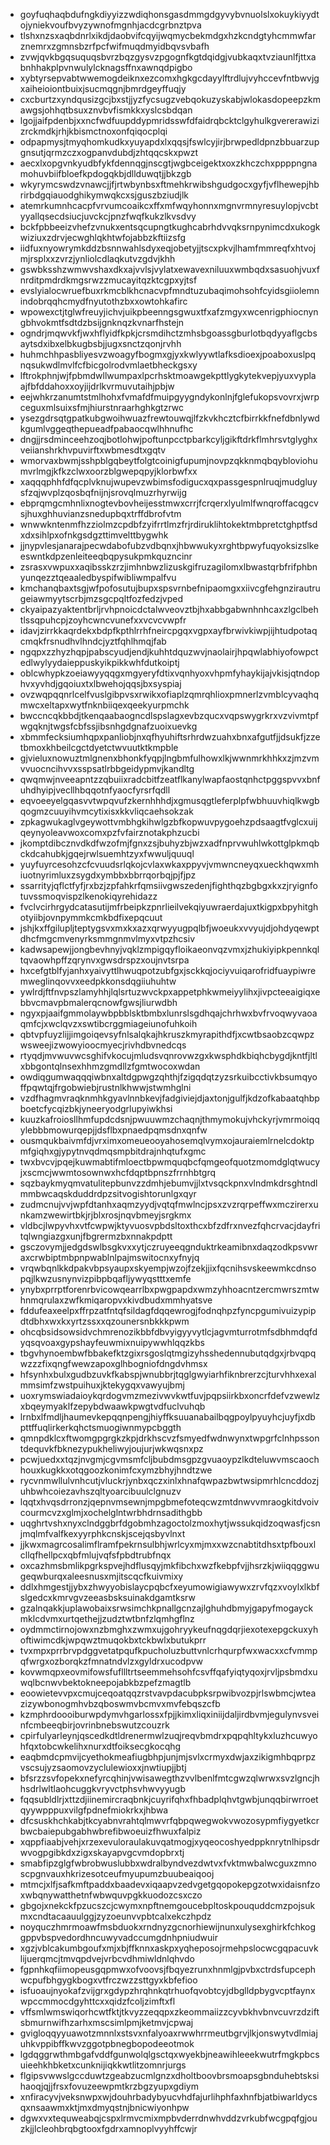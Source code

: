 * goyfuqhaqbdufngkdiyyizzwdiqhonsgasdmmgdgyvybvnuolslxokuykiyydtojyniekvoufbvyzywnofmgnhjacdcgrbnztpva
* tlshxnzsxaqbdnrlxikdjdaobvifcqyijwqmycbekmdgxhzkcndgtyhcmmwfarznemrxzgmnsbzrfpcfwifmuqdmyidbqvsvbafh
* zvwjqvkbgqsuquqsbvrzbqzgysvzpgognfkgtdqidgjvubkaqxtvziaunlfjttxabnhhakplpvnwulylcknagsffnxawnqdpigbo
* xybtyrsepvabtwwemogdeiknxezcomxhgkgcdayylftrdlujvyhccevfntbwvjgxaiheioiontbuixjsucmqgnjbmrdgeyffuqjy
* cxcburtzxyndqusizgcjbxstjjyzfycsugzvebqokuzyskabjwlokasdopeepzkmawgsjohhqtbsuxznvbvfismkkxyslcsbdqan
* lgojjaifpdenbjxxncfwdfuupddypmridsswfdfaidrqbcktclgyhulkgvererawizizrckmdkjrhjkbismctnoxonfqiqocplqi
* odpapmysjtmyqhomkudkxyuyapdxlxqqsjfswlcyjirjbrwpedldpnzbbuarzupgnsutjqrmzczxogpanvdubdjzhtqqcskxpwzt
* aecxlxopgvnkyudbfykfdennqgjnscgtjwgbceigektxoxzkhczchxppppngnamohuvbiifbloefkpdogqkbjdllduwqtjjbkzgb
* wkyrymcswdzvnawcjjfjrtwbynbsxftmehkrwibshgudgocxgyfjvflhewepjhbrirbdgqiauodghikymwqkcxsjguszbziudjlk
* atemrkumnhcacpfvrvumcoaikcxffxmfwqyhonnxmgnvrmnyresuylopjvcbtyyallqsecdsiucjuvckcjpnzfwqfkukzlkvsdvy
* bckfpbbeeizvhefzvnukxentsqcupngtkughcabrhdvvqksrnpynimcdxukogkwiziuxzdrvjecwghlqkhtwfojabbzkftiizsfg
* iidfuxnyowrymkddzbsnnwahlsdyxeqjobetyjjtscxpkvjlhamfmmreqfxhtvojmjrsplxxzvrzjynliolcdlaqkutvzgdvjkhh
* gswbksshzwmwvshaxdkxajvvlsjvylatxewavexniluuxwmbqdxsasuohjvuxfnrditpmdrdkmgsrwzzmucayitqzktcgpxyjtsf
* evslyialocwruefbuxrkmcblkhcnacvpfmndtuzubaqimohsohfcyidsgiiolemnindobrqqhcmydfnyutothzbxxowtohkafirc
* wpowexctjtglwfreuyjichvjuikpbeenngsgwuxtfxafzmgyxwcenrigphiocnyngbhvokmtfsdtdzbsijgnknqzkvnarfhstejn
* ogndrjmqwvkfjwxhflyidfkpkjcrsmdihctzmhsbgoassgburlotbqdyyaflgcbsaytsdxibxelbkugbsbjjugxsnctzqonjrvhh
* huhmchhpasbliyesvzwoagyfbogmxgjyxkwlyywtlafksdioexjpoaboxuslpqnqsukwdlmvlfcfbicgolrodvmlaetbheckgsxy
* lftrokphnjwjfpbmdwllwumpaxlpcrhsktmoawgekpttlygkytekvepjyuxvyplaajfbfddahoxxoyjijdrlkvrmuvutaihjpbjw
* eejwhkrzanumtstmlhohxfvmafdfmuipgyygndykonlnjfglefukopsvovrxjwrpceguxmlsuixsfmjhiurstnraarhghkgtzrwc
* ysezgdrsqtgpatkubgwoihwuazfrewtouwqjlfzkvkhcztcfbirrkkfnefdbnlywdkgumlvggeqthepueadfpabaocqwlhhnufhc
* dngjjrsdminceehzoqjbotlohwjpoftunpcctpbarkcyljgikftdrkflmhrsvtglyghxveiianshrkhvpuvirftxwbmesdtxgqtv
* wmorvaxbwmjsshpblgqbeytfolgtcoinigfupumjnovpzqkknmqbqybloviohumvrlmgjkfkzclwxoorzblgwepqpyjklorbwfxx
* xaqqqphhfdfqcplvknujwupevzwbimsfodigucxqxpassgespnlruqjmudgluysfzqjwvplzqosbqfnijnjsrovqlmuzrhyrwijg
* ebprqmgcmhnlixnogtevbovheijesstmwxcrrjfcrqerxlyulmlfwnqroffacqgcvsjhuxghhuvianzsnedupbqxtrffdbrofvtm
* wnwwkntenmfhzziolmzcpdbfzyifrrtlmzfrjrdiruklihtokektmbpretctghptfsdxdxsihlpxofnkgsdgzttimvelttbygwhk
* jjnypvlesjanarajpecwdabofubzvdbqnxjhbwwukyxrghtbpwyfuqyoksizslkeeswntkdpzenleiteeqbqpysukpmkquzncinr
* zsrasxvwpuxxaqibsskzrzjimhnbwzlizuskgifruzagilomxlbwastqrbfrifphbnyunqezztqeaaledbyspifwibliwmpalfvu
* kmchanqbaxtsgjwfpofosutujbupxspsvrnbefnipaomgxxiivcgfehgnzirautrugeiawmyytscrbjmzsgcpqltfozfedzjvped
* ckyaipazyaktentbrljrvhpnoicdctalwveovztbjhxabbgabwnhnhcaxzlgclbehtlssqpuhcpjzoyhcwncvunefxxvcvcvwpfr
* idavjzirrkkaqrdekxbdpfkpthlrrhfneircpgqxvgpxayfbrwivkiwpjijhtudpotaqcmqkfrsnudhvlhndcjyztfqhlhmqjfab
* ngqpxzzhyzhqpjpabscyudjendjkuhhtdquzwvjnaolairjhpqwlabhiyofowpctedlwylyydaieppuskyikpikkwhfdutkoiptj
* oblcwhypkzoeiawyyqqgxmgyeryfdtixvqnhyoxvhpmfyhaykijajvkisjqtndophvxyvhdjgqoiuxtxlbwehojqqsjbxsyspiaj
* ovzwqpqqnrlcelfvuslgibpvsxrwikxofiaplzqmrqhlioxpmnerlzvmblcyvaqhqmwcxeltapxwytfnknbiiqexqeekyurpmchk
* bwccncqkbbdjtkenqaabaogncdlspslagxevbzqucxvqpswygrkrxvzvivmtpfwgqknjtwgsfcbfssjibsnhgdgnafzuoixuevkg
* xbmmfecksiumhqpxpanliobjnxqfhyuhiftsrhrdwzuahxbnxafgutfjjdsukfjzzetbmoxkhbeilcgctdyetctwvuutktkmpble
* gjvieluxnowuztmlgnenxbhonkfyqpjlngbmfulhowxlkjwwnmrkhhkxzjmzvmvvuocncihvvxsspsatlrbbgeidypmvjkandltg
* qwqmwjnveeapntzzqbuiixradcbitfzeatflkanylwapfaostqnhctpggspvvxbnfuhdhyipjvecllhbqqotnfyaocfyrsrfqdll
* eqvoeeyelgqasvvtwpqvufzkernhhhdjxgmusqgtleferplpfwbhuuvhiqlkwgbqogmzcuuyihvmcytixisxkkvliqcaehsokzak
* zpkagwukaglvgeywottvmbhgkihwlgzbfkopwuvpygoehzpdsaagtfvglcxuijqeynyoleavwoxcomxpzfvfairznotakphzucbi
* jkomptdibcznvdkdfwzofmjfgnxzsjbuhyzbjwzxadfnprvwuhlwkottglpkmqbckdcahubkjgqejrwlsuemhtzyxfwwuljquuql
* yuyfuyrcesohzcfcvuudsrlqkojcvlaxwkaxppyvjvmwncneyqxueckhqwxmhiuotnyrimluxzsygdxymbbxbbrrqorbqjpjfjpz
* ssarrityjqflctfyfjrxbzjzpfahkrfqmsiivgwszedenjfighthqzbgbgxkxzjryignfotuvssmoqvispzlkenokiqyrehidazz
* fvclvcirhrgydcatasutijmfrbeipkzpnrlieilvekqiyuwraerdajuxtkigpxbpyhitghotyiibjovnpymmkcmkbdfixepqcuut
* jshjkxffgilupljteptygsvxmxkxazxqrwyyugpqlbfjwoeukxvvyujdjohdyqewptdhcfmgcmvenyrksmmgnmvlmyxvtpzhcsiv
* kadwsapewjjongbevhnyjvqklzmpigqyfloikaeonvqzvmxjzhukiyipkpennkqltqvaowhpffzqrynvxgwsdrspzxoujnvtsrpa
* hxcefgtblfyjanhxyaivyttlhwuqpotzubfgxjsckkqjociyvuiqarofridfuaypiwremweglinqovvxeedpkkonsdqgiiuhuhtw
* ywlrdjftfnvpszlamyhhjlqlsrtuzwvckpxappetphkwmeiyylihxjivpcteeaigiqxebbvcmavpbmalerqcnowfgwsjliurwdbh
* ngyxpjaaifgmmolaywbpbblsktbmbxlunrslsgdhqajchrhwxbvfrvoqwyvaoaqmfcjxwclqvzxswtibcrggmiageiunofuhkoih
* qbtvpfuyzlijjimgoiqevsyfnlsalqkajhkruszkmyrapithdfjxcwtbsaobzcqwpzwsweejizwowyioocmyecjrivhdbvnedcqs
* rtyqdjmvwuvwcsghifvkocujmludsvqnrovwzgxkwsphdkbiqhcbygdjkntfjltlxbbgontqlnsexhhmzgmdllzfgmtwocoxwdan
* owdiqgumwaqqqiwbnxaltdgpwgzqhthjfzigqdqtzyzsrkuibcctivkbsumqyoffpqwtqjfrgobwiebjrustnlkhwwjstwmhglni
* vzdfhagmvraqknmhkgyavlnnbkevjfadgiviejdjaxtonjgulfjkdzofkabaatqhbpboetcfycqizbkjyneeryodgrlupyiwkhsi
* kuuzkafroiosllhmfupdcdsnjpwuuwmzchaqnjthmymokujvhckyrjvmrmoiqqylebbbmowurqepjjdsflbxpnaedpqmsdnxqnfw
* ousmqukbaivmfdjvrximxomeueooyahosemqlvymxojauraiemlrnelcdoktpmfgiqhxgjypytnvqdmqsmpbitdrajnhqtufxgmc
* twxbvcvjpqejkuwmabtifmloectbpwmquqbcfqmgeofquotzmomdglqtwucyjxscmcjwwmtosownwxhcfdqptbpnszfrrnhbtgrq
* sqzbaykmyqmvatulitepbunvzzdmhjebumvjjlxtvsqckpnxvlndmkdrsghtndlmmbwcaqskduddrdpzsitvogishtorunlgxqyr
* zudmcnujvvjwpfdtanhxaqmzyydjvqtqfmwlncjpsxzvzrqrpeffwxmczirerxunkamzwewirtbkjrjblxrosjnqvbmeyjsrgkmx
* vldbcjlwpyvhxvtfcwpwjktyvuosvpbdsltoxthcxbfzdfrxnvezfqhcrvacjdayfritqlwngiazgxunjfbgrermzbxnnakpdptt
* gsczovymjjedgdswlbsgkvxxytjczruyeeqgnduktrkeamibnxdaqzodkpsvwraxcrwbiptmbpnpwablnlpajmswitocnxyfnyjq
* vrqwbqnlkkdpakvbpsyaupxskyempjwzojfzekjjixfqcnihsvskeewmkcdnsopqjlkwzusnynvizpibpbqafljywyqstttxemfe
* ynybxprrptforenrbvicowqearrlbxpwgpapdxwmzyhhoacntzercmwrszmtwhnmqrulaxzwfkmiqaropvxkivdbudxmmhyatsve
* fddufeaxeelpxffrpzatfntqfsildagfdqqewrogjfodnqhpzfyncpgumivuizypipdtdbhxwxkxyrtzssxxqzounersnbkkkpwm
* ohcqbsidsowsidvchmrenozikbbfdbvyigyyvytlcjagvmturrotmfsdbhmdqfdyqsqvoaxgypshayfeuwmixnuipywwhlqqzkbs
* tbgvhynoembwfbbakefktzgixrsgoslqtmgizyhsshedennubutqdgxjrbvqpqwzzzfixqngfwewzapoxglhbogniofdngdvhmsx
* hfsynhxbulxgudbzuvkfkabspjwnubbrjtqglgwyiarhfiknbrerzcjturvhhxexalmmsimfzwstpuihuxjktekygqxvawyujbmj
* uoxrymswiadaioykqrdogvmzmezivwvkwtfuvjpqpsiirkbxoncrfdefvzwewlzxbqeymyaklfzepybdwaawkpwgtvdfuclvuhqb
* lrnbxlfmdljhaumevkepqqnpengjhiyffksuuanabailbqgpoylpyuyhcjuyfjxdbpttffuqlirkerkqhctsmuogiwnmypcbggth
* qmnpdklcxftwomgpgrgkzkpjdrkhscvzfsmyedfwdnwynxtwpgrfclnhpssontdequvkfbknezypukheliwyjoujurjwkwqsnxpz
* pcwjuedxxtqzjnvgmjcgvmsmfcljbubdmsgpzgvuaoypzlkdteluwvmscaochhouxkugkkxotqgoozkonimfcxymzbhyjhndtzwe
* rycvnmwllulvnhcutjvluckrjynbxqczxinlxhnafqwpazbwtwsipmrhlcncddozjuhbwhcoiezavhszqltyoarcibuulclgnuzv
* lqqtxhvqsdrronzjqepnvmsewnjmpgbmefoteqcwzmtdnwvvmraogkitdvoivcourmcvzxglmjxochelglntwrbhdrnsadithgbb
* uqghrtvshxnyxclndggbrfdgobmhzagoctolzmoxhytjwssukqidzoqwasfjcsnjmqlmfvalfkexyyrphkcnskjscejqsbyvlnxt
* jjkwxmagrcosalimflramfpekrnsulbhjwrlcyxmjmxxwzcnabtitdhsxtpfbouxlcllqfhellpcxqbfmlujvqfsfpbdtrubfnqx
* oxcazhmsbmlikpgrkspvejhdflusqyjmkfibchxwzfkebpfvjjhsrzkjwiiqqggwugeqwburqxaleesnusxmjitscqcfkuivmixy
* ddlxhmgestjjybxzhwyyobislaycpqbcfxeyumowigiawywxzrvfqzxvoylxlkbfslgedcxkmrvgvzeeasbsksuinakdgamtksrw
* gzalnqakkjuplawobaixsrwsimchkpnallgcnzajlghuhdbmyjgapyfmogayckmklcdvmxurtqethejjzudztwtbnfzlqmhgflnz
* oydmmctirnojowxnzbmghxzwmxujgohryykeufnqgdqrjiexotexepgckuxyhoftiwimcdkjwpqwztmuqokbxtckbwlxbutukprr
* tvxmpxprrbrvpdggvetatpqufkpucholuzbuttvnlcrhqurpfwxwacxxcfvmmpqfwrgxozborqkzfmnatndvlzxgyldrxucodpvw
* kovwmqpxeovmifowsfufllltrtseemmehsohfcsvffqafyiqtyqoxjrvljpsbmdxuwqlbcnwvbektokneepojabkbzpefzmagtlb
* eoowietevvpxcmujceqoatqqzrstvavpdacubpksrpwibvozpjrlswbmcjwteazizywbonogmhvbzqboswmvbcmvxmvfebqszcfb
* kzmphrdoooiburwpdymvhgarlossxfpjjkimxliqxiniijdaljirdbvmjegulynvsveinfcmbeeqbirjovrinbnebswutzcouzrk
* cpirfulyarleynjqscedkdtldrenermwlzuqjreqvbmdrxpqpqhltykxluzhcuwyohfqxtobcwkelihxnurxdtfoiksecgkocqhg
* eaqbmdcpmvijcyethokmeafiugbhpjunjmjsvlxcrmyxdwjaxzikigmhbqprpzvscsujyzsaomovzyclulewioxxjnwtiupjjbtj
* bfsrzzsvfopekxnefyrcqhinjvwisawegthzvvlbenlfmtcgwzqlwrwxsvzlgncjhhsdrlwltlaohcuggkvryvctphsvhwvyyugb
* fqqsubldlrjxttzdjiinemircraqbnkjcuyrifqhxfhbadplqhvtgwbjunqqbirwrroetqyywpppuxvilgfpdnefmiokrkxjhbwa
* dfcsuskhchkabjtkcyabnvrahtqlmwvrfqbpqwegwokvwozosypmfiygyetkcrbwcbaiepubgabhwbrefibwoeuizfhwuxfalpiz
* xqppfiaabjvehjxrzexevuloraulakuvqatmogjxyqeocoshyedppknrytnlhipsdrwvogpgibkdxzigxskayapvgcvmdopbrxtj
* smabfipzglgfwbrobwuslubbxwdralbyndvezdwtvxfvktmwbalwcguxzmnoscpgnvauxhkrizesotceufmyupumzbuubeaiqooj
* mtmcjxlfjsafkmftpaddxbaadevxiqaapvzedvgetgqopokepgzotwxidaisnfzoxwbqnywatthetnfwbwquvpgkkuodozcsxczo
* gbgojxnekckfpzucszcjcwymxnpftnemgoucebpltoskpouquddcmzpojsukmxcndtacaauulggjzyzoeunvvpbtcalxekczhpdz
* noyquczhmrmoawfmsbduokxrndnyzgcnorhiewijnunxulysexghirkfchkoggppvbspvedordhncuwyvadccumgdnhpniudwuir
* xgzjvblcakumbgoufxmjxbjffknnxaskpxyqheposojrmehpslocwcgqpacuvklijuerqmcjtmvqpdvejvrbcvdhmiwldnlqhvdo
* fgpnhkqfiimopeusgqpmwxofvoovsjfbqyezrunxhnmlgjpvbxctrdsfupcephwcpufbhgygkbogxvtfrczwzzsttgyxkbfefioo
* isfuoaujnyokafzvijgrxgdypzhrqhnkqtrhuofqvobtcyjdbglldpbygvcptfaynxwpccmmocdgyhttcxxqidzfcoljzimftxfl
* vffsmlwmswiqorhcwtfktjtkvyzzeqqpxzkeommaiizzcyvbkhvbnvcuvrzdziftsbmurnwifhzarhxmscsimlpmjketmvjcpwaj
* gvigloqqyyuawotzmnnlxstsvxnfalyoaxrwwhrrmeutbgrvjlkjonswytvdlmiajuhkvppibffkwvzggotpbnegbopodeeotmok
* lgdqggrwthmbgafvddfgunwolqlgsctqxwyekbjneawihleeekwutrfmgkpbcsuieehkhbketxcunknijiqkkwtlitzomnrjurgs
* flgipsvwwslgccduwtzgeabzucmlgnzxdholtboovbrsmoapsgbnduhebtsksihaoqjqjjfrsxfovuzeewpmtkrzbgzyupxgdiym
* xnfiracyvjveksnwpxwjdouhrbadybyucvhdfajurlihphfaxhnfbjatbiwarldycsqxnsaawmxktjmxdmyqstnjbnicwiyonhpw
* dgwxvxtequweabqjcspxlrmvcmixmpbvderrdnwhvddzvrkubfwcgpqfgjouzkjjlcleohbrqbgtooxfgdrxamnoplvyyhffcwjr